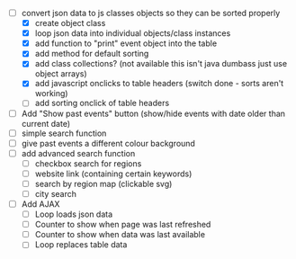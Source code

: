 - [ ] convert json data to js classes objects so they can be sorted properly
  - [x] create object class
  - [x] loop json data into individual objects/class instances
  - [x] add function to "print" event object into the table
  - [x] add method for default sorting
  - [x] add class collections? (not available this isn't java dumbass just use object arrays)
  - [x] add javascript onclicks to table headers (switch done - sorts aren't working)
  - [ ] add sorting onclick of table headers
- [ ] Add "Show past events" button (show/hide events with date older than current date)
- [ ] simple search function
- [ ] give past events a different colour background
- [ ] add advanced search function
  - [ ] checkbox search for regions
  - [ ] website link (containing certain keywords)
  - [ ] search by region map (clickable svg)
  - [ ] city search
- [ ] Add AJAX
  - [ ] Loop loads json data
  - [ ] Counter to show when page was last refreshed
  - [ ] Counter to show when data was last available
  - [ ] Loop replaces table data
